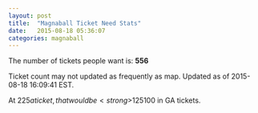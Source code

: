 ```yaml
---
layout: post
title:  "Magnaball Ticket Need Stats"
date:   2015-08-18 05:36:07
categories: magnaball
---
```


The number of tickets people want is: <strong>556</strong>

Ticket count may not updated as frequently as map. Updated as of 2015-08-18 16:09:41 EST.

At $225 a ticket, that would be <strong>$125100</strong> in GA tickets.